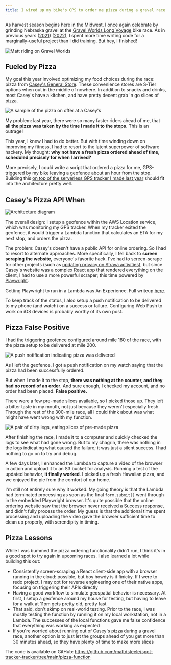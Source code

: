 ```yaml
---
title: I wired up my bike's GPS to order me pizza during a gravel race 🍕
---
```


As harvest season begins here in the Midwest, I once again celebrate by grinding Nebraska gravel at the [Gravel Worlds Long Voyage](https://www.gravel-worlds.com/the-long-voyage) bike race.
As in previous years ([2021](/gravel-worlds)) ([2022](/serverless-bike-gps)), I spent more time writing code for a marginally-useful project than I did training. But hey, I finished!

![Matt riding on Gravel Worlds](../images/2023-long-voyage/matt-gw.jpg)

## Fueled by Pizza

My goal this year involved optimizing my food choices during the race: pizza from [Casey's General Store](https://www.caseys.com/).
These convenience stores are S-Tier options when out in the middle of nowhere.
In addition to snacks and drinks, most Casey's have a kitchen, and have pretty decent grab 'n go slices of pizza.

![A sample of the pizza on offer at a Casey's](../images/2023-long-voyage/self-serve-pizza.jpg)

My problem: last year, there were so many faster riders ahead of me, that **all the pizza was taken by the time I made it to the stops.** This is an outrage!

This year, I knew I had to do better. But with time winding down on improving my fitness, I had to resort to the latent superpower of software hackery.
My thought: **why not have a fresh pizza ordered ahead of time, scheduled precisely for when I arrived?**

More precisely, I could write a script that ordered a pizza for me, GPS-triggered by my bike leaving a geofence about an hour from the stop. Building this [on top of the serverless GPS tracker I made last year](/serverless-bike-gps) should fit into the architecture pretty well.

## Casey's Pizza API When

![Architecture diagram](../images/2023-long-voyage/pizza-diagram.png)

The overall design: I setup a geofence within the AWS Location service, which was monitoring my GPS tracker.
When my tracker exited the geofence, it would trigger a Lambda function that calculates an ETA for my next stop, and orders the pizza.


The problem: Casey's doesn't have a public API for online ordering.
So I had to resort to alternate approaches. More specifically, I fell back to **screen scraping the website**, everyone's favorite hack.
I've had to screen-scrape for other projects (such as [updating privacy on Strava activities](/secret-strava)), but since Casey's website was a complex React app that rendered everything on the client, I had to use a more powerful scraper; this time powered by [Playwright](https://playwright.dev/).

Getting Playwright to run in a Lambda was An Experience. Full writeup [here](/playwright-on-lambda).

To keep track of the status, I also setup a push notification to be delivered to my phone (and watch) on a success or failure. Configuring Web Push to work on iOS devices is probably worthy of its own post.

## Pizza False Positive

I had the triggering geofence configured around mile 180 of the race, with the pizza setup to be delivered at mile 200.

![A push notification indicating pizza was delivered](../images/2023-long-voyage/pizza-watch.jpg)

As I left the geofence, I got a push notification on my watch saying that the pizza had been successfully ordered.

But when I made it to the stop, **there was nothing at the counter, and they had no record of an order**. And sure enough, I checked my account, and no order had been placed.
**False positive.**

There were a few pre-made slices available, so I picked those up. They left a bitter taste in my mouth, not just because they weren't especially fresh. Through the rest of the 300-mile race, all I could think about was what might have went wrong with my function.

![A pair of dirty legs, eating slices of pre-made pizza](../images/2023-long-voyage/pizza-slices.jpg)

After finishing the race, I made it to a computer and quickly checked the logs to see what had gone wrong. But to my chagrin, there was nothing in the logs indicating what caused the failure; it was just a silent success. I had nothing to go on to try and debug.

A few days later, I enhanced the Lambda to capture a video of the browser in action and upload it to an S3 bucket for analysis. Running a test of the updated behavior, **it finally worked**. I picked up a fresh Hawaiian pizza, and we enjoyed the pie from the comfort of our home.

I'm still not entirely sure why it worked. My going theory is that the Lambda had terminated processing as soon as the final `form.submit()` went through in the embedded Playwright browser. It's quite possible that the online ordering website saw that the browser never received a Success response, and didn't fully process the order.
My guess is that the additional time spent processing and uploading the video gave the browser sufficient time to clean up properly, with serendipity in timing.

## Pizza Lessons

While I was bummed the pizza ordering functionality didn't run, I think it's in a good spot to try again in upcoming races.
I also learned a lot while building this out:

* Consistently screen-scraping a React client-side app with a browser running in the cloud: possible, but boy howdy is it finicky. If I were to redo project, I may opt for reverse engineering one of their native apps, focusing on triggering their APIs directly
* Having a good workflow to simulate geospatial behavior is necessary. At first, I setup a geofence around my house for testing, but having to leave for a walk at 11pm gets pretty old, pretty fast
* That said, don't skimp on real-world testing. Prior to the race, I was mostly testing the function by running it on my local workstation, not in a Lambda. The successes of the local functions gave me false confidence that everything was working as expected
* If you're worried about running out of Casey's pizza during a gravel race, another option is to just let the groups ahead of you get more than 30 minutes ahead, so they have plenty of time to make more slices

The code is available on GitHub: https://github.com/mattdsteele/spot-tracker-tracker/tree/main/pizza-function 